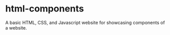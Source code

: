 # html-components
A basic HTML, CSS, and Javascript website for showcasing components of a website.
